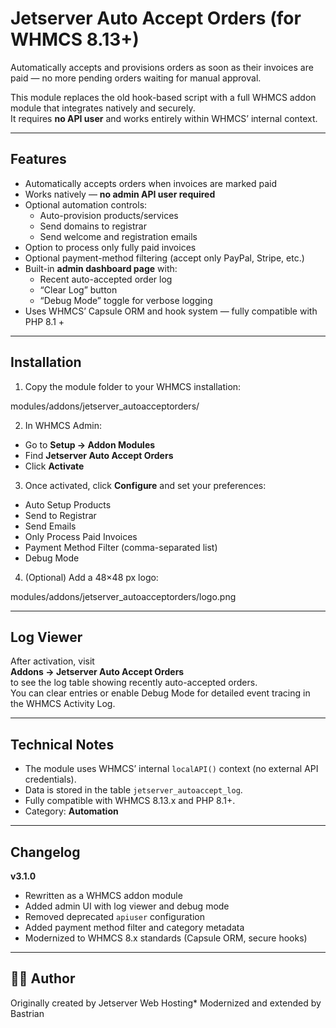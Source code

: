 # Jetserver Auto Accept Orders (for WHMCS 8.13+)

Automatically accepts and provisions orders as soon as their invoices are paid — no more pending orders waiting for manual approval.

This module replaces the old hook-based script with a full WHMCS addon module that integrates natively and securely.  
It requires **no API user** and works entirely within WHMCS’ internal context.

---

## Features

- Automatically accepts orders when invoices are marked paid  
- Works natively — **no admin API user required**  
- Optional automation controls:
  - Auto-provision products/services  
  - Send domains to registrar  
  - Send welcome and registration emails  
- Option to process only fully paid invoices  
- Optional payment-method filtering (accept only PayPal, Stripe, etc.)  
- Built-in **admin dashboard page** with:
  - Recent auto-accepted order log  
  - “Clear Log” button  
  - “Debug Mode” toggle for verbose logging  
- Uses WHMCS’ Capsule ORM and hook system — fully compatible with PHP 8.1 +

---

## Installation

1. Copy the module folder to your WHMCS installation:

modules/addons/jetserver_autoacceptorders/


2. In WHMCS Admin:
- Go to **Setup → Addon Modules**
- Find **Jetserver Auto Accept Orders**
- Click **Activate**

3. Once activated, click **Configure** and set your preferences:
- Auto Setup Products  
- Send to Registrar  
- Send Emails  
- Only Process Paid Invoices  
- Payment Method Filter (comma-separated list)  
- Debug Mode  

4. (Optional) Add a 48×48 px logo:

modules/addons/jetserver_autoacceptorders/logo.png


---

## Log Viewer

After activation, visit  
**Addons → Jetserver Auto Accept Orders**  
to see the log table showing recently auto-accepted orders.  
You can clear entries or enable Debug Mode for detailed event tracing in the WHMCS Activity Log.

---

## Technical Notes

- The module uses WHMCS’ internal `localAPI()` context (no external API credentials).  
- Data is stored in the table `jetserver_autoaccept_log`.  
- Fully compatible with WHMCS 8.13.x and PHP 8.1+.  
- Category: **Automation**

---

## Changelog

**v3.1.0**
- Rewritten as a WHMCS addon module  
- Added admin UI with log viewer and debug mode  
- Removed deprecated `apiuser` configuration  
- Added payment method filter and category metadata  
- Modernized to WHMCS 8.x standards (Capsule ORM, secure hooks)

---

## 🧑‍💻 Author

Originally created by Jetserver Web Hosting* 
Modernized and extended by Bastrian
